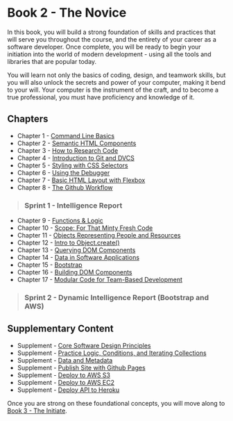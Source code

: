 # Book 2 - The Novice

In this book, you will build a strong foundation of skills and practices that will serve you throughout the course, and the entirety of your career as a software developer. Once complete, you will be ready to begin your initiation into the world of modern development - using all the tools and libraries that are popular today.

You will learn not only the basics of coding, design, and teamwork skills, but you will also unlock the secrets and power of your computer, making it bend to your will. Your computer is the instrument of the craft, and to become a true professional, you must have proficiency and knowledge of it.

## Chapters

* Chapter 1 - [Command Line Basics](./chapters/CLI_BASICS.md)
* Chapter 2 - [Semantic HTML Components](./chapters/HTML_COMPONENTS.md)
* Chapter 3 - [How to Research Code](./chapters/MISC_RESEARCH.md)
* Chapter 4 - [Introduction to Git and DVCS](./chapters/GIT_BASICS.md)
* Chapter 5 - [Styling with CSS Selectors](./chapters/CSS_SELECTORS.md)
* Chapter 6 - [Using the Debugger](./chapters/MISC_DEBUGGING.md)
* Chapter 7 - [Basic HTML Layout with Flexbox](./chapters/FLEXBOX.md)
* Chapter 8 - [The Github Workflow](./chapters/GIT_WORKFLOW.md)

> ### __Sprint 1__ - Intelligence Report

* Chapter 9 - [Functions & Logic](./chapters/JS_FUNCTION_BASICS.md)
* Chapter 10 - [Scope: For That Minty Fresh Code](./chapters/JS_SCOPE.md)
* Chapter 11 - [Objects Representing People and Resources](./chapters/JS_OBJECTS.md)
* Chapter 12 - [Intro to Object.create()](./chapters/JS_OBJECT_CREATE_INTRO.md)
* Chapter 13 - [Querying DOM Components](./chapters/IDENTIFYING_DOM_COMPONENTS.md)
* Chapter 14 - [Data in Software Applications](./chapters/JS_DATA.md)
* Chapter 15 - [Bootstrap](./chapters/BOOTSTRAP.md)
* Chapter 16 - [Building DOM Components](./chapters/JS_CREATING_COMPONENTS.md)
* Chapter 17 - [Modular Code for Team-Based Development](./chapters/DESIGN_MODULARITY.md)

> ### __Sprint 2__ - Dynamic Intelligence Report (Bootstrap and AWS)

## Supplementary Content

* Supplement - [Core Software Design Principles](./chapters/DESIGN_PRINCIPLES.md)
* Supplement - [Practice Logic, Conditions, and Iterating Collections](./chapters/JS_LOGIC_PRACTICE.md)
* Supplement - [Data and Metadata](./chapters/METADATA.md)
* Supplement - [Publish Site with Github Pages](./chapters/GITHUB_PAGES.md)
* Supplement - [Deploy to AWS S3](./chapters/AWS_S3.md)
* Supplement - [Deploy to AWS EC2](./chapters/AWS_EC2.md)
* Supplement - [Deploy API to Heroku](./chapters/JSON_SERVER_HEROKU.md)

Once you are strong on these foundational concepts, you will move along to [Book 3 - The Initiate](../book-3-the-initiate/README.md).
